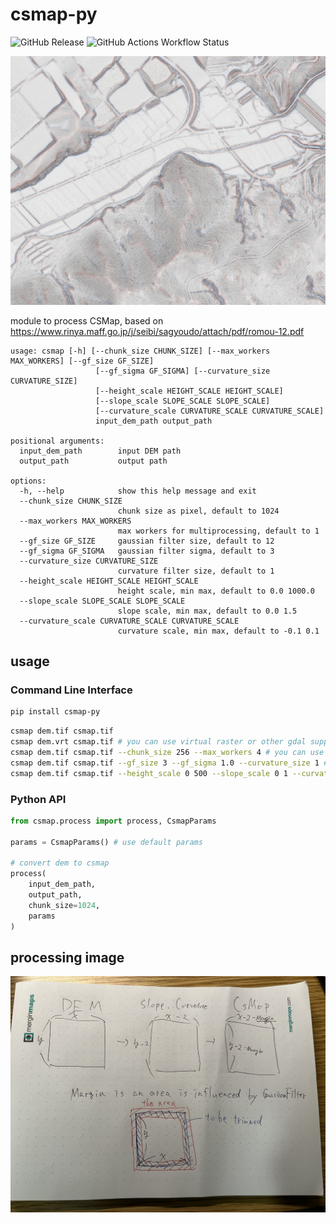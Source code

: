 # csmap-py

![GitHub Release](https://img.shields.io/github/v/release/MIERUNE/csmap-py?label=PyPI:csmap-py)
![GitHub Actions Workflow Status](https://img.shields.io/github/actions/workflow/status/MIERUNE/csmap-py/test.yml?label=test)

![](./doc/csmap.png)

module to process CSMap, based on <https://www.rinya.maff.go.jp/j/seibi/sagyoudo/attach/pdf/romou-12.pdf>

```planetext
usage: csmap [-h] [--chunk_size CHUNK_SIZE] [--max_workers MAX_WORKERS] [--gf_size GF_SIZE]
                   [--gf_sigma GF_SIGMA] [--curvature_size CURVATURE_SIZE]
                   [--height_scale HEIGHT_SCALE HEIGHT_SCALE]
                   [--slope_scale SLOPE_SCALE SLOPE_SCALE]
                   [--curvature_scale CURVATURE_SCALE CURVATURE_SCALE]
                   input_dem_path output_path

positional arguments:
  input_dem_path        input DEM path
  output_path           output path

options:
  -h, --help            show this help message and exit
  --chunk_size CHUNK_SIZE
                        chunk size as pixel, default to 1024
  --max_workers MAX_WORKERS
                        max workers for multiprocessing, default to 1
  --gf_size GF_SIZE     gaussian filter size, default to 12
  --gf_sigma GF_SIGMA   gaussian filter sigma, default to 3
  --curvature_size CURVATURE_SIZE
                        curvature filter size, default to 1
  --height_scale HEIGHT_SCALE HEIGHT_SCALE
                        height scale, min max, default to 0.0 1000.0
  --slope_scale SLOPE_SCALE SLOPE_SCALE
                        slope scale, min max, default to 0.0 1.5
  --curvature_scale CURVATURE_SCALE CURVATURE_SCALE
                        curvature scale, min max, default to -0.1 0.1
```

## usage

### Command Line Interface

```sh
pip install csmap-py
```

```sh
csmap dem.tif csmap.tif
csmap dem.vrt csmap.tif # you can use virtual raster or other gdal supported format
csmap dem.tif csmap.tif --chunk_size 256 --max_workers 4 # you can use multiprocessing
csmap dem.tif csmap.tif --gf_size 3 --gf_sigma 1.0 --curvature_size 1 # you can change filter size
csmap dem.tif csmap.tif --height_scale 0 500 --slope_scale 0 1 --curvature_scale -0.2 0.2 # you can change scale
```

### Python API

```python
from csmap.process import process, CsmapParams

params = CsmapParams() # use default params

# convert dem to csmap
process(
    input_dem_path,
    output_path,
    chunk_size=1024,
    params
)
```

## processing image

![](./doc/process.jpeg)
